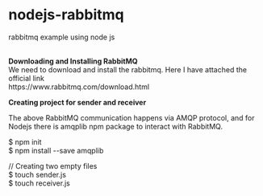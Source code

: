 # nodejs-rabbitmq
rabbitmq example using node js

<br>
<b>Downloading and Installing RabbitMQ</b>
<br>
We need to download and install the rabbitmq. Here I have attached the official link
<br>
<link href="https://www.rabbitmq.com/download.html">https://www.rabbitmq.com/download.html</link>
</br>




<b>Creating project for sender and receiver</b>
<br>

The above RabbitMQ communication happens via AMQP protocol, and for Nodejs there is amqplib npm package to interact with RabbitMQ.
<br>

$ npm init
<br>
$ npm install --save amqplib
<br>

// Creating two empty files
<br>
$ touch sender.js
<br>
$ touch receiver.js
<br>


